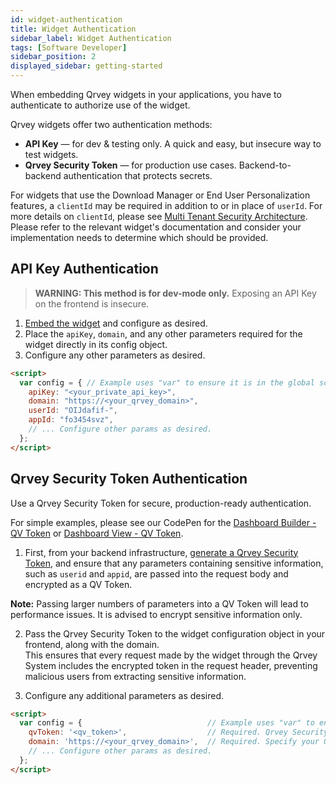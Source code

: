 ```yaml
---
id: widget-authentication
title: Widget Authentication
sidebar_label: Widget Authentication
tags: [Software Developer]
sidebar_position: 2
displayed_sidebar: getting-started
---
```


When embedding Qrvey widgets in your applications, you have to authenticate to authorize use of the widget.

Qrvey widgets offer two authentication methods:

- **API Key** — for dev & testing only. A quick and easy, but insecure way to test widgets. 
- **Qrvey Security Token** — for production use cases. Backend-to-backend authentication that protects secrets.

For widgets that use the Download Manager or End User Personalization features, a `clientId` may be required in addition to or in place of `userId`. For more details on `clientId`, please see [Multi Tenant Security Architecture](../../deployment/08-Multi%20Tenant%20Solutions/multi-tenant-security-architecture.md#authentication). Please refer to the relevant widget's documentation and consider your implementation needs to determine which should be provided.

## API Key Authentication

> **WARNING: This method is for dev-mode only.** Exposing an API Key on the frontend is insecure.

1. [Embed the widget](./overview-of-embedding-and-widgets#how-to-embed-a-widget) and configure as desired.
2. Place the `apiKey`, `domain`, and any other parameters required for the widget directly in its config object.
3. Configure any other parameters as desired.

```html
<script>
  var config = { // Example uses "var" to ensure it is in the global scope.
    apiKey: "<your_private_api_key>",       
    domain: "https://<your_qrvey_domain>",  
    userId: "OIJdafif-",               
    appId: "fo3454svz",               
    // ... Configure other params as desired.
  };
</script>
```

## Qrvey Security Token Authentication 

Use a Qrvey Security Token for secure, production-ready authentication.

For simple examples, please see our CodePen for the [Dashboard Builder - QV Token](https://codepen.io/qrveysamples/pen/BaQGvrL/c3fa477a66f3d2615ed3a029d7998941?editors=1010) or [Dashboard View - QV Token](https://codepen.io/qrveysamples/pen/mdWNPMM/ed754fee791ee64f68151b624531749b?editors=1010).

1. First, from your backend infrastructure, [generate a Qrvey Security Token](https://qrvey.stoplight.io/docs/qrvey-api-doc/ff0303fef339a-generate-widget-security-token), and ensure that any parameters containing sensitive information, such as `userid` and `appid`, are passed into the request body and encrypted as a QV Token.

  **Note:** Passing larger numbers of parameters into a QV Token will lead to performance issues. It is advised to encrypt sensitive information only.

2. Pass the Qrvey Security Token to the widget configuration object in your frontend, along with the domain.  
   This ensures that every request made by the widget through the Qrvey System includes the encrypted token in the request header, preventing malicious users from extracting sensitive information.

3. Configure any additional parameters as desired.

```html
<script>
  var config = {                            // Example uses "var" to ensure it is in the global scope.
    qvToken: '<qv_token>',                  // Required. Qrvey Security Token.
    domain: 'https://<your_qrvey_domain>',  // Required. Specify your Qrvey domain.
    // ... Configure other params as desired.
  };
</script>
```
